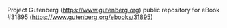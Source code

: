 Project Gutenberg (https://www.gutenberg.org) public repository for eBook #31895 (https://www.gutenberg.org/ebooks/31895)
